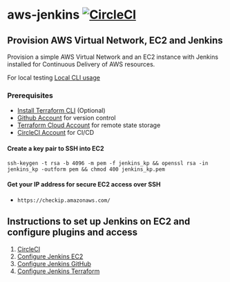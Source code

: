 # aws-jenkins [![CircleCI](https://dl.circleci.com/status-badge/img/gh/vantage-point-global-technology/aws-jenkins/tree/main.svg?style=svg&circle-token=c6edb6bba9a046ebf74711601af47ee41e7bfe56)](https://dl.circleci.com/status-badge/redirect/gh/vantage-point-global-technology/aws-jenkins/tree/main)


## Provision AWS Virtual Network, EC2 and Jenkins
Provision a simple AWS Virtual Network and an EC2 instance with Jenkins installed for Continuous Delivery of AWS resources.

For local testing
[Local CLI usage](./docs/LOCAL.md)

### Prerequisites

- [Install Terraform CLI](https://developer.hashicorp.com/terraform/tutorials/aws-get-started/install-cli) (Optional)
- [Github Account](https://github.com) for version control
- [Terraform Cloud Account](https://app.terraform.io/) for remote state storage
- [CircleCI Account](https://circleci.com/signup) for CI/CD

#### Create a key pair to SSH into EC2

```
ssh-keygen -t rsa -b 4096 -m pem -f jenkins_kp && openssl rsa -in jenkins_kp -outform pem && chmod 400 jenkins_kp.pem
```

#### Get your IP address for secure EC2 access over SSH

- `https://checkip.amazonaws.com/`

## Instructions to set up Jenkins on EC2 and configure plugins and access
1. [CircleCI](./docs/CIRLCE_CI.md)
2. [Configure Jenkins EC2](./docs/JENKINS_EC2.md)
3. [Configure Jenkins GitHub](./docs/JENKINS_GITHUB.md)
4. [Configure Jenkins Terraform](./docs/JENKINS_TERRAFORM.md)
